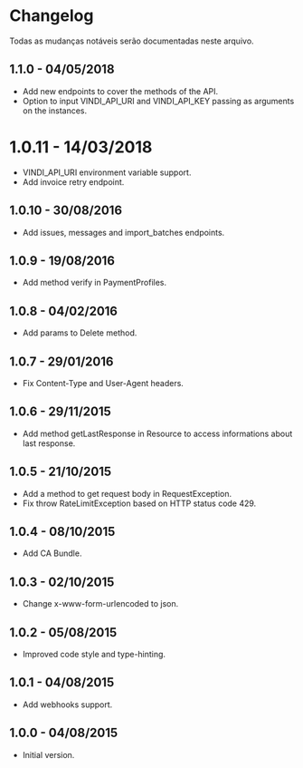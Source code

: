 # Changelog

Todas as mudanças notáveis serão documentadas neste arquivo.

## 1.1.0 - 04/05/2018
- Add new endpoints to cover the methods of the API.
- Option to input VINDI_API_URI and VINDI_API_KEY passing as arguments on the instances.

# 1.0.11 - 14/03/2018
- VINDI_API_URI environment variable support.
- Add invoice retry endpoint.

## 1.0.10 - 30/08/2016
- Add issues, messages and import_batches endpoints.

## 1.0.9 - 19/08/2016
- Add method verify in PaymentProfiles.

## 1.0.8 - 04/02/2016
- Add params to Delete method.

## 1.0.7 - 29/01/2016
- Fix Content-Type and User-Agent headers.

## 1.0.6 - 29/11/2015
- Add method getLastResponse in Resource to access informations about last response.

## 1.0.5 - 21/10/2015
- Add a method to get request body in RequestException.
- Fix throw RateLimitException based on HTTP status code 429.

## 1.0.4 - 08/10/2015
- Add CA Bundle.

## 1.0.3 - 02/10/2015
- Change x-www-form-urlencoded to json.

## 1.0.2 - 05/08/2015
- Improved code style and type-hinting.

## 1.0.1 - 04/08/2015
- Add webhooks support.

## 1.0.0 - 04/08/2015
- Initial version.
